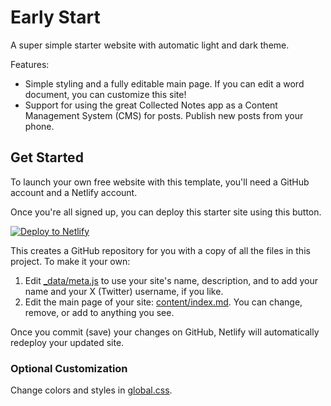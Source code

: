 # Early Start

A super simple starter website with automatic light and dark theme.

Features:

- Simple styling and a fully editable main page. If you can edit a word document, you can customize this site!
- Support for using the great Collected Notes app as a Content Management System (CMS) for posts. Publish new posts from your phone.

## Get Started

To launch your own free website with this template, you'll need a GitHub account and a Netlify account.

Once you're all signed up, you can deploy this starter site using this button.

[![Deploy to Netlify](https://www.netlify.com/img/deploy/button.svg)](https://app.netlify.com/start/deploy?repository=https://github.com/ai-mama/early-start)

This creates a GitHub repository for you with a copy of all the files in this project. To make it your own:

1. Edit [_data/meta.js](_data/meta.js) to use your site's name, description, and to add your name and your X (Twitter) username, if you like.
2. Edit the main page of your site: [content/index.md](content/index.md). You can change, remove, or add to anything you see.

Once you commit (save) your changes on GitHub, Netlify will automatically redeploy your updated site.

### Optional Customization

Change colors and styles in [global.css](assets/global.css).
